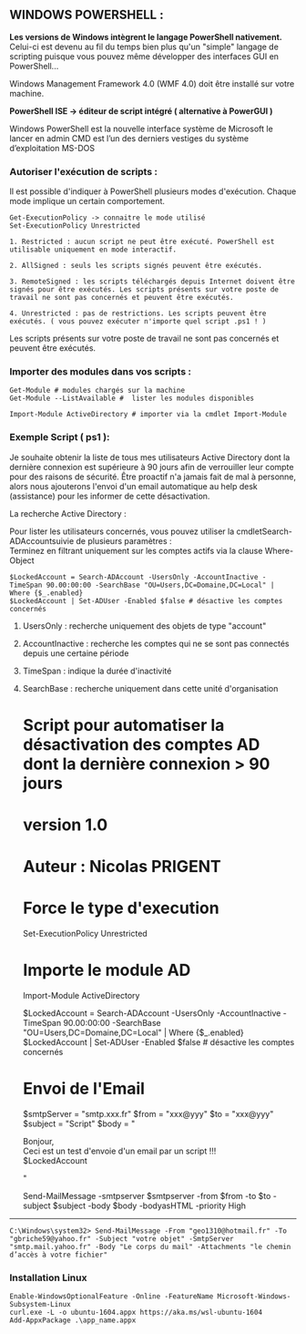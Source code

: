 

WINDOWS POWERSHELL : 
---------------------------------------------------------------------------------------------------------
**Les versions de Windows intègrent le langage PowerShell nativement.**  
Celui-ci est devenu au fil du temps bien plus qu'un "simple" langage de scripting puisque vous pouvez même développer 
des interfaces GUI en PowerShell...

Windows Management Framework 4.0 (WMF 4.0) doit être installé sur votre machine.

**PowerShell ISE -> éditeur de script intégré ( alternative à PowerGUI )**

Windows PowerShell est la nouvelle interface système de Microsoft le lancer en admin
CMD est l’un des derniers vestiges du système d’exploitation MS-DOS

### Autoriser l'exécution de scripts :

Il est possible d'indiquer à PowerShell plusieurs modes d'exécution. Chaque mode implique un certain comportement.

    Get-ExecutionPolicy -> connaitre le mode utilisé
    Set-ExecutionPolicy Unrestricted

    1. Restricted : aucun script ne peut être exécuté. PowerShell est utilisable uniquement en mode interactif.

    2. AllSigned : seuls les scripts signés peuvent être exécutés.

    3. RemoteSigned : les scripts téléchargés depuis Internet doivent être signés pour être exécutés. Les scripts présents sur votre poste de travail ne sont pas concernés et peuvent être exécutés.

    4. Unrestricted : pas de restrictions. Les scripts peuvent être exécutés. ( vous pouvez exécuter n'importe quel script .ps1 ! )
    
    
Les scripts présents sur votre poste de travail ne sont pas concernés et peuvent être exécutés.

### Importer des modules dans vos scripts :

    Get-Module # modules chargés sur la machine
    Get-Module --ListAvailable #  lister les modules disponibles
    
    Import-Module ActiveDirectory # importer via la cmdlet Import-Module
 
### Exemple Script ( ps1 ):
 
Je souhaite obtenir la liste de tous mes utilisateurs Active Directory dont la dernière connexion est supérieure à 90 jours 
afin de verrouiller leur compte pour des raisons de sécurité. Être proactif n'a jamais fait de mal à personne, 
alors nous ajouterons l'envoi d'un email automatique au help desk (assistance) pour les informer de cette désactivation.  
 
La recherche Active Directory :

Pour lister les utilisateurs concernés, vous pouvez utiliser la cmdletSearch-ADAccountsuivie de plusieurs paramètres :  
Terminez en filtrant uniquement sur les comptes actifs via la clause Where-Object

    $LockedAccount = Search-ADAccount -UsersOnly -AccountInactive -TimeSpan 90.00:00:00 -SearchBase "OU=Users,DC=Domaine,DC=Local" | Where {$_.enabled}
    $LockedAccount | Set-ADUser -Enabled $false # désactive les comptes concernés
    
1. UsersOnly : recherche uniquement des objets de type "account"
2. AccountInactive : recherche les comptes qui ne se sont pas connectés depuis une certaine période
3. TimeSpan : indique la durée d'inactivité
4. SearchBase : recherche uniquement dans cette unité d'organisation  

  
    # Script pour automatiser la désactivation des comptes AD dont la dernière connexion > 90 jours
    # version 1.0
    # Auteur : Nicolas PRIGENT

    # Force le type d'execution
    Set-ExecutionPolicy Unrestricted

    # Importe le module AD
    Import-Module ActiveDirectory
    
    $LockedAccount = Search-ADAccount -UsersOnly -AccountInactive -TimeSpan 90.00:00:00 -SearchBase "OU=Users,DC=Domaine,DC=Local" | Where {$_.enabled}
    $LockedAccount | Set-ADUser -Enabled $false # désactive les comptes concernés
    
    # Envoi de l'Email
    
    $smtpServer = "smtp.xxx.fr"
    $from = "xxx@yyy"
    $to = "xxx@yyy"
    $subject = "Script"
    $body = "
    <html>
    <head></head>
         <body>
            <p>Bonjour,<br />
               Ceci est un test d'envoie d'un email par un script !!!<br />
            $LockedAccount
            </p>
        </body>
    </html>"

    Send-MailMessage -smtpserver $smtpserver -from $from -to $to -subject $subject -body $body -bodyasHTML -priority High
  
---
    
    C:\Windows\system32> Send-MailMessage -From "geo1310@hotmail.fr" -To "gbriche59@yahoo.fr" -Subject "votre objet" -SmtpServer "smtp.mail.yahoo.fr" -Body "Le corps du mail" -Attachments "le chemin d’accès à votre fichier"

### Installation Linux 
    Enable-WindowsOptionalFeature -Online -FeatureName Microsoft-Windows-Subsystem-Linux
    curl.exe -L -o ubuntu-1604.appx https://aka.ms/wsl-ubuntu-1604
    Add-AppxPackage .\app_name.appx










